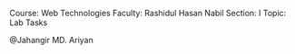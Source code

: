 Course: Web Technologies
Faculty: Rashidul Hasan Nabil
Section: I
Topic: Lab Tasks


@Jahangir MD. Ariyan
